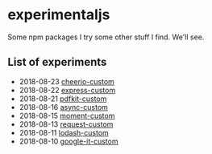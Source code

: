 # experimentaljs

Some npm packages I try some other stuff I find. We'll see. 

## List of experiments

* 2018-08-23 [cheerio-custom](cheerio-custom)
* 2018-08-22 [express-custom](express-custom)
* 2018-08-21 [pdfkit-custom](pdfkit-custom)
* 2018-08-16 [async-custom](async-custom)
* 2018-08-15 [moment-custom](moment-custom)
* 2018-08-13 [request-custom](request-custom)
* 2018-08-11 [lodash-custom](lodash-custom)
* 2018-08-10 [google-it-custom](google-it-custom)